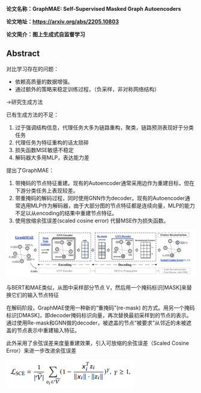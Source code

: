 **论文名称：GraphMAE: Self-Supervised Masked Graph Autoencoders**

**论文地址：https://arxiv.org/abs/2205.10803**

**论文简介：图上生成式自监督学习**

## Abstract

对比学习存在的问题：

- 依赖高质量的数据增强。
- 通过额外的策略来稳定训练过程，（负采样，非对称网络结构）

->研究生成方法

已有生成方法的不足：

1. 过于强调结构信息，代理任务大多为链路重构，聚类，链路预测表现好于分类任务
2. 代理任务为特征重构的话太琐碎
3. 损失函数MSE敏感不稳定
4. 解码器大多用MLP，表达能力差



提出了GraphMAE：

1. 带掩码的节点特征重建。现有的Autoencoder通常采用边作为重建目标，但在下游分类任务上表现较差。
2. 带重掩码的解码过程，同时使用GNN作为decoder。现有的Autoencoder通常选用MLP作为解码器，由于大部分图的节点特征都是连续向量，MLP的能力不足以从encoding的结果中重建节点特征。
3. 使用放缩余弦误差(scaled cosine error) 代替MSE作为损失函数。

![image-20221123122255172](./typoraimg/image-20221123122255172.png)

与BERT和MAE类似，从图中采样部分节点 V，然后用一个掩码标识[MASK]来替换它们的输入节点特征

在解码阶段，GraphMAE使用一种新的“重掩码”(re-mask) 的方式。用另一个掩码标识[DMASK]，即decoder掩码标识向量，再次替换最初采样到的节点的表示。通过使用Re-mask和GNN做的decoder，被遮盖的节点“被要求”从邻近的未被遮盖的节点表示中重建输入特征。

此外采用了余弦误差来度量重建效果，引入可放缩的余弦误差（Scaled Cosine Error）来进一步改进余弦误差

![image-20221129212729244](./typoraimg/image-20221129212729244.png)




